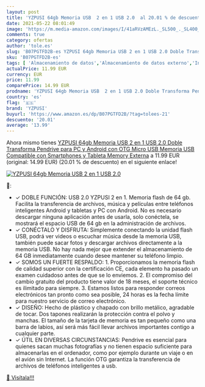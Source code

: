 ```yaml
---
layout: post
title: 'YZPUSI 64gb Memoria USB  2 en 1 USB 2.0  al 20.01 % de descuento'
date: 2021-05-22 08:01:49
image: 'https://m.media-amazon.com/images/I/41aRVzAMEzL._SL500_._SL400_.jpg'
comments: true
category: ofertas
author: 'tole.es'
slug: 'B07PGTFD2B-es YZPUSI 64gb Memoria USB 2 en 1 USB 2.0 Doble Transforma...'
sku: 'B07PGTFD2B-es'
tags: [ 'Almacenamiento de datos','Almacenamiento de datos externo','Informática','Memorias USB','android','yzpusi', ]
actualPrice: 11.99 EUR
currency: EUR
price: 11.99
comparePrice: 14.99 EUR
prodname: 'YZPUSI 64gb Memoria USB  2 en 1 USB 2.0 Doble Transforma Pendrive para PC y Android con OTG Micro USB  Memoria USB Compatible con Smartphones y Tableta Memory Externa'
country: 'es'
flag: '🇪🇸'
brand: 'YZPUSI'
buyurl: 'https://www.amazon.es/dp/B07PGTFD2B/?tag=tolees-21'
descuento: '20.01'
average: '13.99'
---
```


Ahora mismo tienes [YZPUSI 64gb Memoria USB  2 en 1 USB 2.0 Doble Transforma Pendrive para PC y Android con OTG Micro USB  Memoria USB Compatible con Smartphones y Tableta Memory Externa](https://www.amazon.es/dp/B07PGTFD2B/?tag=tolees-21) a 11.99 EUR (original: 14.99 EUR) (20.01 %  de descuento) en el siguiente enlace!

[![YZPUSI 64gb Memoria USB  2 en 1 USB 2.0 ](https://m.media-amazon.com/images/I/41aRVzAMEzL._SL500_._SL400_.jpg)](https://www.amazon.es/dp/B07PGTFD2B/?tag=tolees-21)

🔎:

- ✓ DOBLE FUNCIÓN: USB 2.0 YZPUSI 2 en 1. Memoria flash de 64 gb. Facilita la transferencia de archivos, música y películas entre teléfonos inteligentes Android y tabletas y PC con Android. No es necesario descargar ninguna aplicación antes de usarla, solo conéctela, se mostrará el espacio USB de 64 gb en la administración de archivos.
- ✓ CONÉCTALO Y DISFRUTA: Simplemente conectando la unidad flash USB, podrá ver videos o escuchar música desde la memoria USB, también puede sacar fotos y descargar archivos directamente a la memoria USB. No hay nada mejor que extender el almacenamiento de 64 GB inmediatamente cuando desee mantener su teléfono limpio.
- ✓ SOMOS UN FUERTE RESPALDO: 1. Proporcionamos la memoria flash de calidad superior con la certificación CE, cada elemento ha pasado un examen cuidadoso antes de que se lo enviemos. 2. El compromiso del cambio gratuito del producto tiene valor de 18 meses, el soporte técnico es ilimitado para siempre. 3. Estamos listos para responder correos electrónicos tan pronto como sea posible, 24 horas es la fecha límite para nuestro servicio de correo electrónico.
- ✓ DISEÑO: Hecho de plástico y chapado con brillo metálico, agradable de tocar. Dos tapones realizarán la protección contra el polvo y manchas. El tamaño de la tarjeta de memoria es tan pequeño como una barra de labios, así será más fácil llevar archivos importantes contigo a cualquier parte.
- ✓ ÚTIL EN DIVERSAS CIRCUNSTANCIAS: Pendrive es esencial para quienes sacan muchas fotografías y no tienen espacio suficiente para almacenarlas en el ordenador, como por ejemplo durante un viaje o en el avión sin Internet. La función OTG garantiza la transferencia de archivos de teléfonos inteligentes a usb.

[🛒 Visítala!!!](https://www.amazon.es/dp/B07PGTFD2B/?tag=tolees-21)
